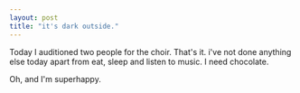 ```yaml
---
layout: post
title: "it's dark outside."
---
```

Today I auditioned two people for the choir. That's it. i've not done anything
else today apart from eat, sleep and listen to music. I need chocolate.

Oh, and I'm superhappy.
